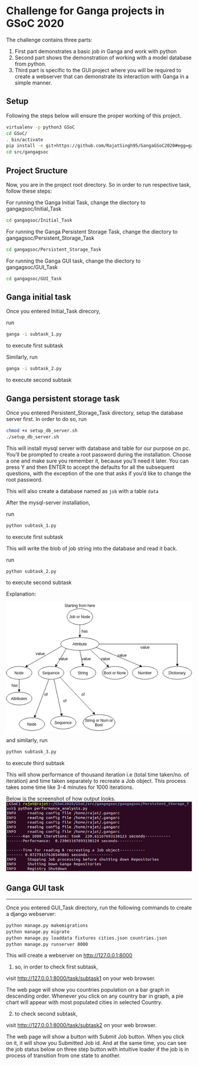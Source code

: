 # Challenge for Ganga projects in GSoC 2020

The challenge contains three parts:

1) First part demonstrates a basic job in Ganga and work with python
2) Second part shows the demonstration of working with a model database from python.
3) Third part is specific to the GUI project where you will be required to create a webserver that can demonstrate its interaction with Ganga in a simple manner.

## Setup
Following the steps below will ensure the proper working of this project.


```bash
virtualenv -p python3 GSoC
cd GSoC/
. bin/activate
pip install -e git+https://github.com/RajatSingh95/GangaGSoC2020#egg=gangagsoc
cd src/gangagsoc
```
## Project Sructure
Now, you are in the project root directory. So in order to run respective task, follow these steps:

For running the Ganga Initial Task, change the diectory to gangagsoc/Initial_Task
```bash
cd gangagsoc/Initial_Task
```

For running the Ganga Persistent Storage Task, change the diectory to gangagsoc/Persistent_Storage_Task
```bash
cd gangagsoc/Persistent_Storage_Task
```

For running the Ganga GUI task, change the diectory to gangagsoc/GUI_Task
```bash
cd gangagsoc/GUI_Task
```

## Ganga initial task

Once you entered Initial_Task direcory,

run
```bash
ganga -i subtask_1.py
```
to execute first subtask

Similarly, run
```bash
ganga -i subtask_2.py
```
to execute second subtask


## Ganga persistent storage task

Once you entered Persistent_Storage_Task directory, setup the database server first. In order to do so, run

```bash
chmod +x setup_db_server.sh
./setup_db_server.sh
```
This will install mysql server with database and table for our purpose on pc. You’ll be prompted to create a root password during the installation. Choose a one and make sure you remember it, because you’ll need it later. 
You can press Y and then ENTER to accept the defaults for all the subsequent questions, with the exception of the one that asks if you’d like to change the root password.

This will also create a database named as `job` with a table `data`

After the mysql-server installation, 

run
```bash
python subtask_1.py
```
to execute first subtask

This will write the blob of job string into the database and read it back.

run
```bash
python subtask_2.py
```
to execute second subtask

Explanation:

![Parsing Flow for a Job Object](job_parsing.png)

and similarly, run
```bash
python subtask_3.py
```
to execute third subtask

This will show performance of thousand iteration i.e (total time taken/no. of iteration) and time taken separately to recreate a Job object.
This process takes some time like 3-4 minutes for 1000 iterations.

Below is the screenshot of how output looks.
![Performance evaluation](performance.png)


## Ganga GUI task
---
Once you entered GUI_Task directory, run the following commands to create a django webserver:

```bash
python manage.py makemigrations
python manage.py migrate
python manage.py loaddata fixtures cities.json countries.json
python manage.py runserver 8000
```

This will create a webserver on http://127.0.0.1:8000

1) so, in order to check first subtask,

visit http://127.0.0.1:8000/task/subtask1 on your web browser.

The web page will show you countries population on a bar graph in descending order. Whenever you click on any country bar in graph, a pie chart will appear with most populated cities in selected Country.

2) to check second subtask,

visit http://127.0.0.1:8000/task/subtask2 on your web browser.

The web page will show a button with Submit Job button. When you click on it, it will show you Submitted Job id. And at the same time, you can see the job status below on three step button with intuitive loader if the job is in process of transition from one state to another.
